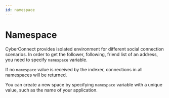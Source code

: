 ```yaml
---
id: namespace
---
```


# Namespace

CyberConnect provides isolated environment for different social connection scenarios. In order to get the follower, following, friend list of an address, you need to specify `namespace` variable. 

If no `namespace` value is received by the indexer, connections in all namespaces will be returned. 

You can create a new space by specifying `namespace` variable with a unique value, such as the name of your application.
